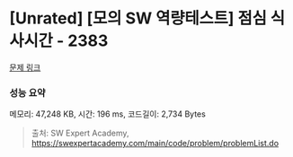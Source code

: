 # [Unrated] [모의 SW 역량테스트] 점심 식사시간 - 2383 

[문제 링크](https://swexpertacademy.com/main/code/problem/problemDetail.do?contestProbId=AV5-BEE6AK0DFAVl) 

### 성능 요약

메모리: 47,248 KB, 시간: 196 ms, 코드길이: 2,734 Bytes



> 출처: SW Expert Academy, https://swexpertacademy.com/main/code/problem/problemList.do